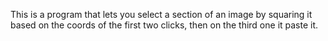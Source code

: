 This is a program that lets you select a section of an image by squaring it based on the coords of the first two clicks, then on the third one it paste it.
